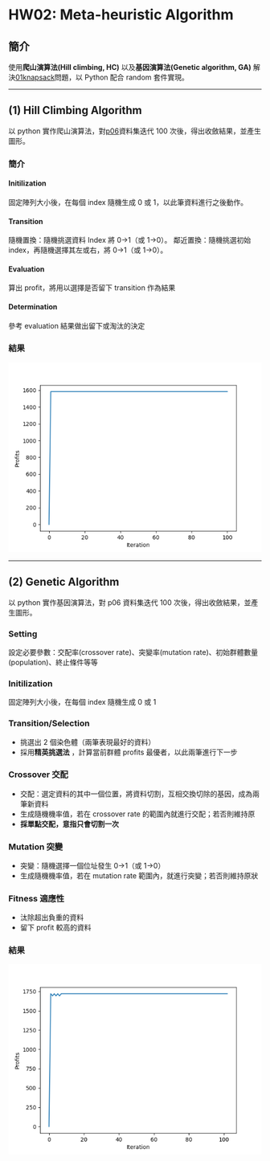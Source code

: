 # HW02: Meta-heuristic Algorithm

## 簡介

使用**爬山演算法(Hill climbing, HC)** 以及**基因演算法(Genetic algorithm, GA)** 解決[01knapsack](https://people.sc.fsu.edu/~jburkardt/datasets/knapsack_01/knapsack_01.html)問題，以 Python 配合 random 套件實現。

---

## (1) Hill Climbing Algorithm

以 python 實作爬山演算法，對[p06](https://people.sc.fsu.edu/~jburkardt/datasets/knapsack_01/knapsack_01.html)資料集迭代 100 次後，得出收斂結果，並產生圖形。

### 簡介

#### Initilization

固定陣列大小後，在每個 index 隨機生成 0 或 1，以此筆資料進行之後動作。

#### Transition

隨機置換：隨機挑選資料 Index 將 0->1（或 1->0）。
鄰近置換：隨機挑選初始 index，再隨機選擇其左或右，將 0->1（或 1->0）。

#### Evaluation

算出 profit，將用以選擇是否留下 transition 作為結果

#### Determination

參考 evaluation 結果做出留下或淘汰的決定

### 結果

<img src="/info/HC.png" width="550"/>

---

## (2) Genetic Algorithm

以 python 實作基因演算法，對 p06 資料集迭代 100 次後，得出收斂結果，並產生圖形。

### Setting

設定必要參數：交配率(crossover rate)、突變率(mutation rate)、初始群體數量(population)、終止條件等等

### Initilization

固定陣列大小後，在每個 index 隨機生成 0 或 1

### Transition/Selection

- 挑選出 2 個染色體（兩筆表現最好的資料）
- 採用**精英挑選法** ，計算當前群體 profits 最優者，以此兩筆進行下一步

### Crossover 交配

- 交配：選定資料的其中一個位置，將資料切割，互相交換切除的基因，成為兩筆新資料
- 生成隨機機率值，若在 crossover rate 的範圍內就進行交配；若否則維持原
- **採單點交配，意指只會切割一次**

### Mutation 突變

- 突變：隨機選擇一個位址發生 0->1（或 1->0）
- 生成隨機機率值，若在 mutation rate 範圍內，就進行突變；若否則維持原狀

### Fitness 適應性

- 汰除超出負重的資料
- 留下 profit 較高的資料

### 結果

<img src="/info/GA.png" width="550"/>
